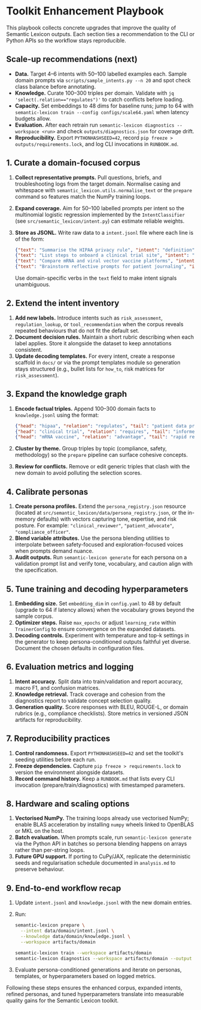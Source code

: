 # Toolkit Enhancement Playbook

This playbook collects concrete upgrades that improve the quality of
Semantic Lexicon outputs. Each section ties a recommendation to the CLI
or Python APIs so the workflow stays reproducible.

## Scale-up recommendations (next)

- **Data.** Target 4–6 intents with 50–100 labelled examples each.
  Sample domain prompts via `scripts/sample_intents.py --n 20` and spot
  check class balance before annotating.
- **Knowledge.** Curate 100–300 triples per domain. Validate with
  `jq 'select(.relation=="regulates")'` to catch conflicts before
  loading.
- **Capacity.** Set embeddings to 48 dims for baseline runs; jump to 64
  with `semantic-lexicon train --config configs/scale64.yaml` when
  latency budgets allow.
- **Evaluation.** After each retrain run
  `semantic-lexicon diagnostics --workspace <run>` and check
  `outputs/diagnostics.json` for coverage drift.
- **Reproducibility.** Export `PYTHONHASHSEED=42`, record
  `pip freeze > outputs/requirements.lock`, and log CLI invocations in
  `RUNBOOK.md`.

## 1. Curate a domain-focused corpus

1. **Collect representative prompts.** Pull questions, briefs, and
   troubleshooting logs from the target domain. Normalise casing and
   whitespace with `semantic_lexicon.utils.normalise_text` or the
   `prepare` command so features match the NumPy training loops.
2. **Expand coverage.** Aim for 50–100 labelled prompts per
   intent so the multinomial logistic regression implemented by the
   `IntentClassifier` (see `src/semantic_lexicon/intent.py`) can estimate
   reliable weights.
3. **Store as JSONL.** Write raw data to a `intent.jsonl` file where
   each line is of the form:

   ```json
   {"text": "Summarise the HIPAA privacy rule", "intent": "definition"}
   {"text": "List steps to onboard a clinical trial site", "intent": "how_to"}
   {"text": "Compare mRNA and viral vector vaccine platforms", "intent": "comparison"}
   {"text": "Brainstorm reflective prompts for patient journaling", "intent": "exploration"}
   ```

   Use domain-specific verbs in the `text` field to make intent signals
   unambiguous.

## 2. Extend the intent inventory

1. **Add new labels.** Introduce intents such as `risk_assessment`,
   `regulation_lookup`, or `tool_recommendation` when the corpus reveals
   repeated behaviours that do not fit the default set.
2. **Document decision rules.** Maintain a short rubric describing when
   each label applies. Store it alongside the dataset to keep
   annotations consistent.
3. **Update decoding templates.** For every intent, create a response
   scaffold in `docs/` or via the prompt templates module so generation
   stays structured (e.g., bullet lists for `how_to`, risk matrices for
   `risk_assessment`).

## 3. Expand the knowledge graph

1. **Encode factual triples.** Append 100–300 domain facts to
   `knowledge.jsonl` using the format:

   ```json
   {"head": "hipaa", "relation": "regulates", "tail": "patient data privacy"}
   {"head": "clinical trial", "relation": "requires", "tail": "informed consent"}
   {"head": "mRNA vaccine", "relation": "advantage", "tail": "rapid redesign"}
   ```

2. **Cluster by theme.** Group triples by topic (compliance, safety,
   methodology) so the `prepare` pipeline can surface cohesive concepts.
3. **Review for conflicts.** Remove or edit generic triples that clash
   with the new domain to avoid polluting the selection scores.

## 4. Calibrate personas

1. **Create persona profiles.** Extend the
   `persona_registry.json` resource (located at
   `src/semantic_lexicon/data/persona_registry.json`, or the in-memory defaults)
   with vectors capturing tone, expertise,
   and risk posture. For example: `"clinical_reviewer"`,
   `"patient_advocate"`, `"compliance_officer"`.
2. **Blend variable attributes.** Use the persona blending utilities to
   interpolate between safety-focused and exploration-focused voices when
   prompts demand nuance.
3. **Audit outputs.** Run `semantic-lexicon generate` for each persona
   on a validation prompt list and verify tone, vocabulary, and caution
   align with the specification.

## 5. Tune training and decoding hyperparameters

1. **Embedding size.** Set `embedding_dim` in `config.yaml` to 48 by
   default (upgrade to 64 if latency allows) when the vocabulary grows
   beyond the sample corpus.
2. **Optimizer steps.** Raise `max_epochs` or adjust `learning_rate`
   within `TrainerConfig` to ensure convergence on the expanded datasets.
3. **Decoding controls.** Experiment with temperature and top-k settings
   in the generator to keep persona-conditioned outputs faithful yet
   diverse. Document the chosen defaults in configuration files.

## 6. Evaluation metrics and logging

1. **Intent accuracy.** Split data into train/validation and report
   accuracy, macro F1, and confusion matrices.
2. **Knowledge retrieval.** Track coverage and cohesion from the
   diagnostics report to validate concept selection quality.
3. **Generation quality.** Score responses with BLEU, ROUGE-L, or
   domain rubrics (e.g., compliance checklists). Store metrics in
   versioned JSON artifacts for reproducibility.

## 7. Reproducibility practices

1. **Control randomness.** Export `PYTHONHASHSEED=42` and set the
   toolkit's seeding utilities before each run.
2. **Freeze dependencies.** Capture `pip freeze > requirements.lock` to
   version the environment alongside datasets.
3. **Record command history.** Keep a `RUNBOOK.md` that lists every CLI
   invocation (prepare/train/diagnostics) with timestamped parameters.

## 8. Hardware and scaling options

1. **Vectorised NumPy.** The training loops already use vectorised
   NumPy; enable BLAS acceleration by installing `numpy` wheels linked to
   OpenBLAS or MKL on the host.
2. **Batch evaluation.** When prompts scale, run `semantic-lexicon
   generate` via the Python API in batches so persona blending happens on
   arrays rather than per-string loops.
3. **Future GPU support.** If porting to CuPy/JAX, replicate the
   deterministic seeds and regularisation schedule documented in
   `analysis.md` to preserve behaviour.

## 9. End-to-end workflow recap

1. Update `intent.jsonl` and `knowledge.jsonl` with the new domain
   entries.
2. Run:

   ```bash
   semantic-lexicon prepare \
     --intent data/domain/intent.jsonl \
     --knowledge data/domain/knowledge.jsonl \
     --workspace artifacts/domain

   semantic-lexicon train --workspace artifacts/domain
   semantic-lexicon diagnostics --workspace artifacts/domain --output diagnostics.json
   ```

3. Evaluate persona-conditioned generations and iterate on personas,
   templates, or hyperparameters based on logged metrics.

Following these steps ensures the enhanced corpus, expanded intents,
refined personas, and tuned hyperparameters translate into measurable
quality gains for the Semantic Lexicon toolkit.
